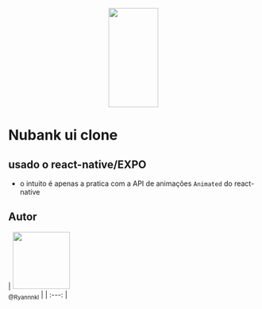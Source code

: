 <p align="center">
   <img src="https://raw.githubusercontent.com/filipedeschamps/meu-primeiro-jogo-multiplayer/master/img1.jpg" width="100" height="200">
</p>

# Nubank ui clone

## usado o react-native/EXPO

- o intuito é apenas a pratica com a API de animações ```Animated``` do react-native

## Autor

| [<img src="https://avatars1.githubusercontent.com/u/48577990?v=4" width=115><br>
<sub>@Ryannnkl</sub>](https://github.com/Ryannnkl) |
| :---: |
